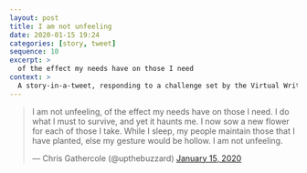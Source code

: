 ```yaml
---
layout: post
title: I am not unfeeling
date: 2020-01-15 19:24
categories: [story, tweet]
sequence: 10
excerpt: >
  of the effect my needs have on those I need
context: >
  A story-in-a-tweet, responding to a challenge set by the Virtual Writing Group on Twitter
---
```

<blockquote class="twitter-tweet"><p lang="en" dir="ltr">I am not unfeeling, of the effect my needs have on those I need. I do what I must to survive, and yet it haunts me. I now sow a new flower for each of those I take. While I sleep, my people maintain those that I have planted, else my gesture would be hollow. I am not unfeeling.</p>&mdash; Chris Gathercole (@upthebuzzard) <a href="https://twitter.com/upthebuzzard/status/1217585566591725568?ref_src=twsrc%5Etfw">January 15, 2020</a></blockquote> <script async src="https://platform.twitter.com/widgets.js" charset="utf-8"></script>
